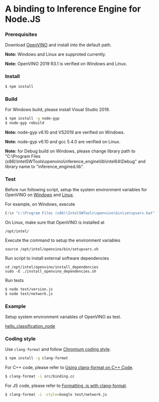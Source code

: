 # A binding to Inference Engine for Node.JS

### Prerequisites

Download [OpenVINO](https://software.intel.com/en-us/openvino-toolkit/choose-download/) and install into the default path.

**Note:** Windows and Linux are supproted currently.

**Note:** OpenVINO 2019 R3.1 is verified on Windows and Linux.

### Install

```sh
$ npm install
```

### Build

For Windows build, please install Visual Studio 2019.

```sh
$ npm install -g node-gyp
$ node-gyp rebuild
```

**Note:** node-gyp v6.10 and VS2019 are verified on Windows.

**Note:** node-gyp v6.10 and gcc 5.4.0 are verified on Linux.

**Note:** for Debug build on Windows, please change library path to "C:\Program Files (x86)\IntelSWTools\openvino\inference_engine\lib\intel64\Debug" and library name to "inference_engined.lib".

### Test

Before run following script, setup the system environment variables for OpenVINO on [Windows](https://docs.openvinotoolkit.org/2019_R3.1/_docs_install_guides_installing_openvino_windows.html#set-the-environment-variables) and [Linux](https://docs.openvinotoolkit.org/2019_R3.1/_docs_install_guides_installing_openvino_linux.html#set-the-environment-variables).

For example, on Windows, execute
```sh
C:\> "c:\Program Files (x86)\IntelSWTools\openvino\bin\setupvars.bat"
```

On Linux, make sure that OpenVINO is installed at
```
/opt/intel/
```
Execute the command to setup the environment variables
```
source /opt/intel/openvino/bin/setupvars.sh
```

Run script to install external software dependencies
```
cd /opt/intel/openvino/install_dependencies
sudo -E ./install_openvino_dependencies.sh
```

Run tests
```sh
$ node test/version.js
$ node test/network.js
```

### Example

Setup system environment variables of OpenVINO as test.

[hello_classification_node](example/hello_classification_node/README.md)

### Coding style

Use `clang-format` and follow [Chromium coding style](https://chromium.googlesource.com/chromium/src/+/master/styleguide/c++/c++.md).

```sh
$ npm install -g clang-format
```

For C++ code, please refer to [Using clang-format on C++ Code](https://electronjs.org/docs/development/clang-format).
```sh
$ clang-format -i src/binding.cc
```

For JS code, please refer to [Formatting .js with clang-format](https://github.com/google/closure-library/wiki/Formatting-.js-with-clang-format).

```sh
$ clang-format -i -style=Google test/network.js
```